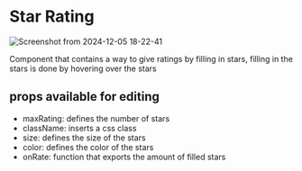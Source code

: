 # Star Rating 

![Screenshot from 2024-12-05 18-22-41](https://github.com/user-attachments/assets/2d22e74c-c257-40e4-93d7-e66d9a3bc0df)

Component that contains a way to give ratings by filling in stars, filling in the stars is done by hovering over the stars

## props available for editing

*  maxRating: defines the number of stars <br/>
*  className: inserts a css class <br/>
*  size: defines the size of the stars <br/>
*  color: defines the color of the stars <br/>
*  onRate: function that exports the amount of filled stars <br/>
